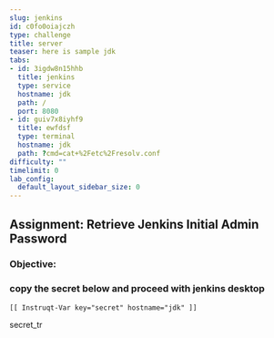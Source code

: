 ```yaml
---
slug: jenkins
id: c0fo0oiajczh
type: challenge
title: server
teaser: here is sample jdk
tabs:
- id: 3igdw8n15hhb
  title: jenkins
  type: service
  hostname: jdk
  path: /
  port: 8080
- id: guiv7x8iyhf9
  title: ewfdsf
  type: terminal
  hostname: jdk
  path: ?cmd=cat+%2Fetc%2Fresolv.conf
difficulty: ""
timelimit: 0
lab_config:
  default_layout_sidebar_size: 0
---
```

## Assignment: Retrieve Jenkins Initial Admin Password

### Objective:
### copy the secret below and proceed with jenkins desktop
```
[[ Instruqt-Var key="secret" hostname="jdk" ]]
```









secret_tr
